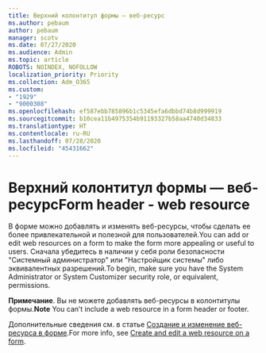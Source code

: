 ```yaml
---
title: Верхний колонтитул формы — веб-ресурс
ms.author: pebaum
author: pebaum
manager: scotv
ms.date: 07/27/2020
ms.audience: Admin
ms.topic: article
ROBOTS: NOINDEX, NOFOLLOW
localization_priority: Priority
ms.collection: Adm_O365
ms.custom:
- "1929"
- "9000308"
ms.openlocfilehash: ef587ebb785896b1c5345efa6dbbd74b8d999919
ms.sourcegitcommit: b10cea11b4975354b91193327b58aa4740d34833
ms.translationtype: HT
ms.contentlocale: ru-RU
ms.lasthandoff: 07/28/2020
ms.locfileid: "45431662"
---
```

# <a name="form-header---web-resource"></a><span data-ttu-id="81094-102">Верхний колонтитул формы — веб-ресурс</span><span class="sxs-lookup"><span data-stu-id="81094-102">Form header - web resource</span></span>

<span data-ttu-id="81094-103">В форме можно добавлять и изменять веб-ресурсы, чтобы сделать ее более привлекательной и полезной для пользователей.</span><span class="sxs-lookup"><span data-stu-id="81094-103">You can add or edit web resources on a form to make the form more appealing or useful to users.</span></span> <span data-ttu-id="81094-104">Сначала убедитесь в наличии у себя роли безопасности "Системный администратор" или "Настройщик системы" либо эквивалентных разрешений.</span><span class="sxs-lookup"><span data-stu-id="81094-104">To begin, make sure you have the System Administrator or System Customizer security role, or equivalent, permissions.</span></span>  

<span data-ttu-id="81094-105">**Примечание**. Вы не можете добавлять веб-ресурсы в колонтитулы формы.</span><span class="sxs-lookup"><span data-stu-id="81094-105">**Note** You can’t include a web resource in a form header or footer.</span></span>

<span data-ttu-id="81094-106">Дополнительные сведения см. в статье [Создание и изменение веб-ресурса в форме](https://docs.microsoft.com/dynamics365/customer-engagement/customize/create-edit-web-resources#create-and-edit-a-web-resource-on-a-form).</span><span class="sxs-lookup"><span data-stu-id="81094-106">For more info, see [Create and edit a web resource on a form](https://docs.microsoft.com/dynamics365/customer-engagement/customize/create-edit-web-resources#create-and-edit-a-web-resource-on-a-form).</span></span>